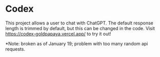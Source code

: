 # Codex
This project allows a user to chat with ChatGPT. The default response length is trimmed by default, but this can be changed in the code.
Visit https://codex-goldpapaya.vercel.app/ to try it out!

*Note: broken as of January 19; problem with too many random api requests.

